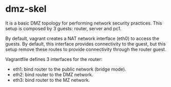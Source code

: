 # dmz-skel

It is a basic DMZ topology for performing network security
practices. This setup is composed by 3 guests: router, server and pc1.

By default, vagrant creates a NAT network interface (eth0) to access
the guests. By default, this interface provides connectivity to the
guest, but this setup remove these routes to provide connectivity
through the router guest.

Vagrantfile defines 3 interfaces for the router:

- eth1: bind router to the public network (bridge mode).
- eth2: bind router to the DMZ network.
- eth3: bind router to the MZ network.


